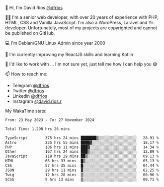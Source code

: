 👋 Hi, I'm David Rios [@dfrios](https://github.com/dfrios)

👨‍💻 I'm a senior web developer, with over 20 years of experience with PHP, HTML, CSS and Vanilla JavaScript. I'm also a WordPress, Laravel and Yii developer. Unfortunately, most of my projects are copyrighted and cannot be published on GitHub.

💻 I'm Debian/GNU Linux Admin since year 2000

🌱 I'm currently improving my ReactJS skills and learning Kotlin

💞️ I'd like to work with ... I'm not sure yet, just tell me how I can help you 😅


📫 How to reach me:
* Telegram [@dfrios](https://t.me/dfrios)
* Twitter [@dfrios](https://twitter.com/dfrios)
* Linkedin [@dfrios](https://linkedin.com/in/dfrios)
* Instagram [@david.rios.r](https://instagram.com/david.rios.r)



My WakaTime stats:
<!--START_SECTION:waka-->

```txt
From: 23 May 2023 - To: 27 November 2024

Total Time: 1,298 hrs 26 mins

TypeScript        375 hrs 24 mins ███████▒░░░░░░░░░░░░░░░░░   28.91 %
Astro             235 hrs 55 mins ████▓░░░░░░░░░░░░░░░░░░░░   18.17 %
PHP               186 hrs 11 mins ███▓░░░░░░░░░░░░░░░░░░░░░   14.34 %
Other             167 hrs 24 mins ███▒░░░░░░░░░░░░░░░░░░░░░   12.89 %
JavaScript        118 hrs 29 mins ██▒░░░░░░░░░░░░░░░░░░░░░░   09.13 %
HTML              66 hrs 33 mins  █▒░░░░░░░░░░░░░░░░░░░░░░░   05.13 %
CSS               57 hrs 35 mins  █░░░░░░░░░░░░░░░░░░░░░░░░   04.44 %
JSON              29 hrs 11 mins  ▓░░░░░░░░░░░░░░░░░░░░░░░░   02.25 %
Twig              12 hrs 28 mins  ▒░░░░░░░░░░░░░░░░░░░░░░░░   00.96 %
SCSS              9 hrs 13 mins   ▒░░░░░░░░░░░░░░░░░░░░░░░░   00.71 %
```

<!--END_SECTION:waka-->

